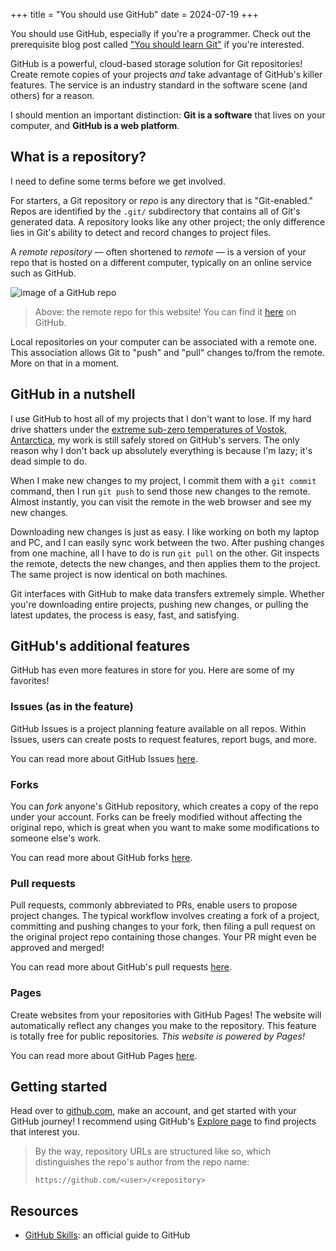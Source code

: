 +++
title = "You should use GitHub"
date = 2024-07-19
+++

You should use GitHub, especially if you're a programmer. Check out the prerequisite blog post called ["You should learn Git"](@/blog/you-should-learn-git.md) if you're interested.

GitHub is a powerful, cloud-based storage solution for Git repositories! Create remote copies of your projects _and_ take advantage of GitHub's killer features. The service is an industry standard in the software scene (and others) for a reason.

I should mention an important distinction: __Git is a software__ that lives on your computer, and __GitHub is a web platform__.

## What is a repository?

I need to define some terms before we get involved.

For starters, a Git repository or _repo_ is any directory that is "Git-enabled." Repos are identified by the `.git/` subdirectory that contains all of Git's generated data. A repository looks like any other project; the only difference lies in Git's ability to detect and record changes to project files.

A _remote repository_ — often shortened to _remote_ — is a version of your repo that is hosted on a different computer, typically on an online service such as GitHub.

<img src="/blog/github-repo.png" alt="image of a GitHub repo" />

> Above: the remote repo for this website! You can find it [here](https://github.com/massivebird/massivebird.github.io) on GitHub.

Local repositories on your computer can be associated with a remote one. This association allows Git to "push" and "pull" changes to/from the remote. More on that in a moment.

## GitHub in a nutshell

I use GitHub to host all of my projects that I don't want to lose. If my hard drive shatters under the [extreme sub-zero temperatures of Vostok, Antarctica](https://wmo.asu.edu/content/world-lowest-temperature), my work is still safely stored on GitHub's servers. The only reason why I don't back up absolutely everything is because I'm lazy; it's dead simple to do.

When I make new changes to my project, I commit them with a `git commit` command, then I run `git push` to send those new changes to the remote. Almost instantly, you can visit the remote in the web browser and see my new changes.

Downloading new changes is just as easy. I like working on both my laptop and PC, and I can easily sync work between the two. After pushing changes from one machine, all I have to do is run `git pull` on the other. Git inspects the remote, detects the new changes, and then applies them to the project. The same project is now identical on both machines.

Git interfaces with GitHub to make data transfers extremely simple. Whether you're downloading entire projects, pushing new changes, or pulling the latest updates, the process is easy, fast, and satisfying.

## GitHub's additional features

GitHub has even more features in store for you. Here are some of my favorites!

### Issues (as in the feature)

GitHub Issues is a project planning feature available on all repos. Within Issues, users can create posts to request features, report bugs, and more.

You can read more about GitHub Issues [here](https://github.com/features/issues).

### Forks

You can _fork_ anyone's GitHub repository, which creates a copy of the repo under your account. Forks can be freely modified without affecting the original repo, which is great when you want to make some modifications to someone else's work.

You can read more about GitHub forks [here](https://docs.github.com/en/pull-requests/collaborating-with-pull-requests/working-with-forks/fork-a-repo).

### Pull requests

Pull requests, commonly abbreviated to PRs, enable users to propose project changes. The typical workflow involves creating a fork of a project, committing and pushing changes to your fork, then filing a pull request on the original project repo containing those changes. Your PR might even be approved and merged!

You can read more about GitHub's pull requests [here](https://docs.github.com/en/pull-requests/collaborating-with-pull-requests/proposing-changes-to-your-work-with-pull-requests/about-pull-requests).

### Pages

Create websites from your repositories with GitHub Pages! The website will automatically reflect any changes you make to the repository. This feature is totally free for public repositories. _This website is powered by Pages!_

You can read more about GitHub Pages [here](https://pages.github.com/).

## Getting started

Head over to [github.com](https://github.com/), make an account, and get started with your GitHub journey! I recommend using GitHub's [Explore page](https://github.com/explore) to find projects that interest you.

> By the way, repository URLs are structured like so, which distinguishes the repo's author from the repo name:
> 
> ```
> https://github.com/<user>/<repository>
> ```

## Resources

+ [GitHub Skills](https://skills.github.com/): an official guide to GitHub
